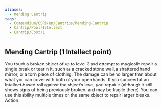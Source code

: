 ```yaml
---
aliases:
  - Mending Cantrip
tags:
  - Compendium/CSRD/en/Cantrips/Mending-Cantrip
  - Cantrip/Pool/Intellect
  - Cantrip/Cost/1
---
```

  
## Mending Cantrip  (1 Intellect point)  
You touch a broken object of up to level 3 and attempt to magically repair a single break or tear in it, such as a cracked stone wall, a shattered hand mirror, or a torn piece of clothing. The damage can be no larger than about what you can cover with both of your open hands. If you succeed at an Intellect-based roll against the object’s level, you repair it (although it still shows signs of being previously broken, and may be fragile there). You can use this ability multiple times on the same object to repair larger breaks. Action  
  
